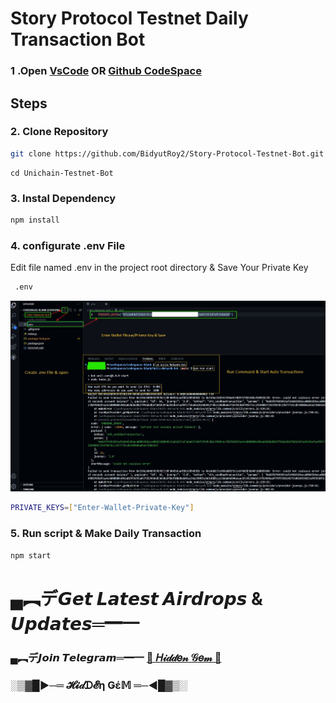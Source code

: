# Story Protocol Testnet Daily Transaction Bot

### 1 .Open [VsCode](https://code.visualstudio.com/download) OR [Github CodeSpace](https://github.com/codespaces)

## Steps

### 2. Clone Repository

```bash
git clone https://github.com/BidyutRoy2/Story-Protocol-Testnet-Bot.git
```

```
cd Unichain-Testnet-Bot
```

### 3. Instal Dependency

```bash
npm install
```

### 4. configurate .env File

Edit file named .env in the project root directory & Save Your Private Key

```bash
 .env
```

<p align="center">
<img src='create-env.jpg' width='900'>
</p>


```bash
PRIVATE_KEYS=["Enter-Wallet-Private-Key"]
```

### 5. Run script & Make Daily Transaction

```bash
npm start
```


# ▄︻デ𝙂𝙚𝙩 𝙇𝙖𝙩𝙚𝙨𝙩 𝘼𝙞𝙧𝙙𝙧𝙤𝙥𝙨 & 𝙐𝙥𝙙𝙖𝙩𝙚𝙨═━一

### ▄︻デ𝙅𝙤𝙞𝙣 𝙏𝙚𝙡𝙚𝙜𝙧𝙖𝙢═━一 [🎀  𝐻𝒾𝒹𝒹𝑒𝓃 𝒢𝑒𝓂  🎀](https://t.me/hiddengemnews) 

### ░▒▓█►─═  𝓗𝓲𝒹ᗪ𝓔η Ǥέ𝕄 ═─◄█▓▒░
